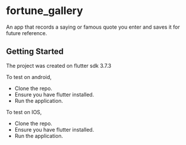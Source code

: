 # fortune_gallery

 An app that records a saying or famous quote you enter and saves it for future reference.

## Getting Started

The project was created on flutter sdk 3.7.3

To test on android,
- Clone the repo.
- Ensure you have flutter installed.
- Run the application.


To test on IOS,
- Clone the repo.
- Ensure you have flutter installed.
- Run the application.


